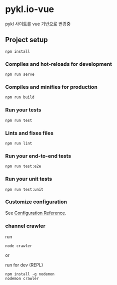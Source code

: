 # pykl.io-vue

pykl 사이트를 vue 기반으로 변경중

## Project setup
```
npm install
```

### Compiles and hot-reloads for development
```
npm run serve
```

### Compiles and minifies for production
```
npm run build
```

### Run your tests
```
npm run test
```

### Lints and fixes files
```
npm run lint
```

### Run your end-to-end tests
```
npm run test:e2e
```

### Run your unit tests
```
npm run test:unit
```

### Customize configuration
See [Configuration Reference](https://cli.vuejs.org/config/).


### channel crawler

run

```
node crawler
```

or

run for dev (REPL)
```
npm install -g nodemon
nodemon crawler
```
